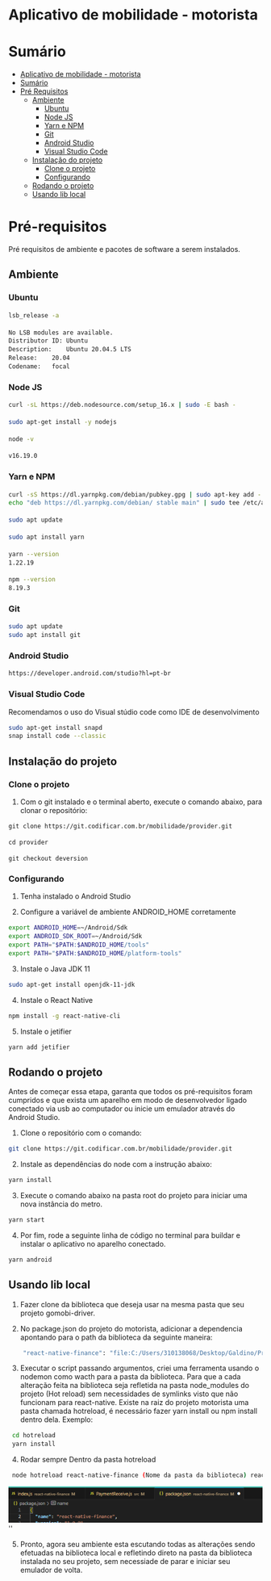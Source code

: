 # Aplicativo de mobilidade - motorista

# Sumário

-   [Aplicativo de mobilidade - motorista](#aplicativo-de-mobilidade---motorista)
-   [Sumário](#sumário)
-   [Pré Requisitos](#pré-requisitos)
    -   [Ambiente](#ambiente)
        -   [Ubuntu](#ubuntu)
        -   [Node JS](#node-js)
        -   [Yarn e NPM](#yarn-e-npm)
        -   [Git](#git)
        -   [Android Studio](#android-studio)
        -   [Visual Studio Code](#visual-studio-code)
    -   [Instalação do projeto](#instalação-do-projeto)
        -   [Clone o projeto](#clone-o-projeto)
        -   [Configurando](#configurando)
    -   [ Rodando o projeto](#rodando-o-projeto)
    -   [ Usando lib local](#usando-lib-local)


# Pré-requisitos

Pré requisitos de ambiente e pacotes de software a serem instalados.

## Ambiente

### Ubuntu

```sh
lsb_release -a

No LSB modules are available.
Distributor ID:	Ubuntu
Description:	Ubuntu 20.04.5 LTS
Release:	20.04
Codename:	focal
```

### Node JS

```sh
curl -sL https://deb.nodesource.com/setup_16.x | sudo -E bash -

sudo apt-get install -y nodejs

node -v

v16.19.0
```

### Yarn e NPM

```sh
curl -sS https://dl.yarnpkg.com/debian/pubkey.gpg | sudo apt-key add -
echo "deb https://dl.yarnpkg.com/debian/ stable main" | sudo tee /etc/apt/sources.list.d/yarn.list

sudo apt update

sudo apt install yarn

yarn --version
1.22.19

npm --version
8.19.3
```

### Git

```sh
sudo apt update
sudo apt install git
```

### Android Studio

```sh
https://developer.android.com/studio?hl=pt-br
```

### Visual Studio Code

Recomendamos o uso do Visual stúdio code como IDE de desenvolvimento

```sh
sudo apt-get install snapd
snap install code --classic
```

## Instalação do projeto

### Clone o projeto

1. Com o git instalado e o terminal aberto, execute o comando abaixo, para clonar o repositório:

```
git clone https://git.codificar.com.br/mobilidade/provider.git

cd provider

git checkout deversion
```

### Configurando

1. Tenha instalado o Android Studio

2. Configure a variável de ambiente ANDROID_HOME corretamente

```sh
export ANDROID_HOME=~/Android/Sdk
export ANDROID_SDK_ROOT=~/Android/Sdk
export PATH="$PATH:$ANDROID_HOME/tools"
export PATH="$PATH:$ANDROID_HOME/platform-tools"
```

3. Instale o Java JDK 11

```sh
sudo apt-get install openjdk-11-jdk
```

4. Instale o React Native

```sh
npm install -g react-native-cli
```

5. Instale o jetifier

```sh
yarn add jetifier
```

## Rodando o projeto

Antes de começar essa etapa, garanta que todos os pré-requisitos foram cumpridos e que exista um aparelho em modo de desenvolvedor ligado conectado via usb ao computador ou inicie um emulador através do Android Studio.

1.  Clone o repositório com o comando:

```sh
git clone https://git.codificar.com.br/mobilidade/provider.git
```

2. Instale as dependências do node com a instrução abaixo:

```sh
yarn install
```

3. Execute o comando abaixo na pasta root do projeto para iniciar uma nova instância do metro.

```sh
yarn start
```

4. Por fim, rode a seguinte linha de código no terminal para buildar e instalar o aplicativo no aparelho conectado.

```sh
yarn android
```

## Usando lib local

1. Fazer clone da biblioteca que deseja usar na mesma pasta que seu projeto gomobi-driver.

2. No package.json do projeto do motorista, adicionar a dependencia apontando para o path da biblioteca da seguinte maneira:
```sh
    "react-native-finance": "file:C:/Users/310138068/Desktop/Galdino/Projetos/native/libs/react-native-finance",
```

3. Executar o script passando argumentos, criei uma ferramenta usando o nodemon como wacth para a pasta da biblioteca. Para que a cada alteração feita na biblioteca seja refletida na pasta node_modules do projeto (Hot reload) sem necessidades de symlinks visto que não funcionam para react-native. Existe na raiz do projeto motorista uma pasta chamada hotreload, é necessário fazer yarn install ou npm install dentro dela. Exemplo:
```sh
 cd hotreload 
 yarn install
```

4. Rodar sempre Dentro da pasta hotreload
```sh
 node hotreload react-native-finance (Nome da pasta da biblioteca) react-native-finance (Nome da dependencia conforme imagem abaixo)
```
  ![package.json lib](image.png)''

5. Pronto, agora seu ambiente esta escutando todas as alterações sendo efetuadas na biblioteca local e refletindo direto na pasta da biblioteca instalada no seu projeto, sem necessiade de parar e iniciar seu emulador de volta.
